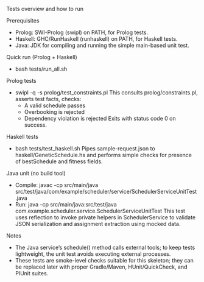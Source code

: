 Tests overview and how to run

Prerequisites
- Prolog: SWI-Prolog (swipl) on PATH, for Prolog tests.
- Haskell: GHC/RunHaskell (runhaskell) on PATH, for Haskell tests.
- Java: JDK for compiling and running the simple main-based unit test.

Quick run (Prolog + Haskell)
- bash tests/run_all.sh

Prolog tests
- swipl -q -s prolog/test_constraints.pl
  This consults prolog/constraints.pl, asserts test facts, checks:
  - A valid schedule passes
  - Overbooking is rejected
  - Dependency violation is rejected
  Exits with status code 0 on success.

Haskell tests
- bash tests/test_haskell.sh
  Pipes sample-request.json to haskell/GeneticSchedule.hs and performs simple checks
  for presence of bestSchedule and fitness fields.

Java unit (no build tool)
- Compile:
  javac -cp src/main/java src/test/java/com/example/scheduler/service/SchedulerServiceUnitTest.java
- Run:
  java -cp src/main/java:src/test/java com.example.scheduler.service.SchedulerServiceUnitTest
  This test uses reflection to invoke private helpers in SchedulerService to validate
  JSON serialization and assignment extraction using mocked data.

Notes
- The Java service’s schedule() method calls external tools; to keep tests lightweight,
  the unit test avoids executing external processes.
- These tests are smoke-level checks suitable for this skeleton; they can be replaced
  later with proper Gradle/Maven, HUnit/QuickCheck, and PlUnit suites.
